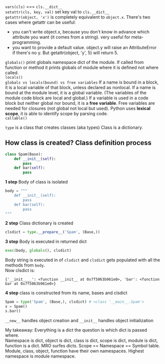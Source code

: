 `vars(cls)` === `cls.__dict__`  
`setattr(cls, key, val)` set key val to `cls.__dict__`  
`getattr(object, 'x')` is completely equivalent to `object.x`. There's two cases where getattr can be useful:
- you can't write object.x, because you don't know in advance which attribute you want (it comes from a string). very useful for meta-programming.
- you want to provide a default value. object.y will raise an AttributeError if there's no y. But getattr(object, 'y', 5) will return 5.

`globals()` print globals namespace dict of the module. If called from function or method it prints 
globals of module where it is defined not where called.  
`locals()`  
`globals vs locals(bound) vs free variables` If a name is bound in a block, it is a local variable of 
that block, unless declared as nonlocal. If a name is bound at the module level, it is a global 
variable. (The variables of the module code block are local and global.) If a variable is used in a 
code block but neither global nor bound, it is a **free variable**. Free variables are needed for closures (not global not local but used). Python uses **lexical scope**, it is able to identify scope by parsing code.  
`callable()`  

`type` is a class that creates classes (aka types)
Class is a dictionary.

## How class is created? Class definition process
```python
class Spam(Base):
    def __init__(self):
        pass
    def bar(self):
        pass
```
**1 step** Body of class is isolated  
```python
body = """
    def __init__(self):
        pass
    def bar(self):
        pass
"""
```
**2 step** Class dictionary is created  
```python
clsdict = type.__prepare__('Spam', (Base,))
```
**3 step** Body is executed in returned dict  
```python
exec(body, globals(), clsdict)
```
Body string is executed in of `clsdict` and `clsdict` gets populated with all the methods from `body`.  
Now clsdict is:
```
{'__init____': <function __init__ at 0x7f5063b961e0>, 'bar': <function bar at 0x7f5063b961e0>}
```   
**4  step** class is constructed from its name, bases and clsdict  
```python
Spam = type('Spam', (Base,), clsdict) # <class '__main__.Spam'>
s = Spam()
s.bar()
```

`__new__` handles object creation and `__init__` handles object initialization



My takeaway:
Everything is a dict the question is which dict is passed where.  
Namespace is dict, object is dict, class is dict, scope is dict, module is dict, function is a dict. MRO surfes dicts. Scope == Namespace == Symbol table. Module, class, object, function have their own namespaces. Highest namespace is module namespace.